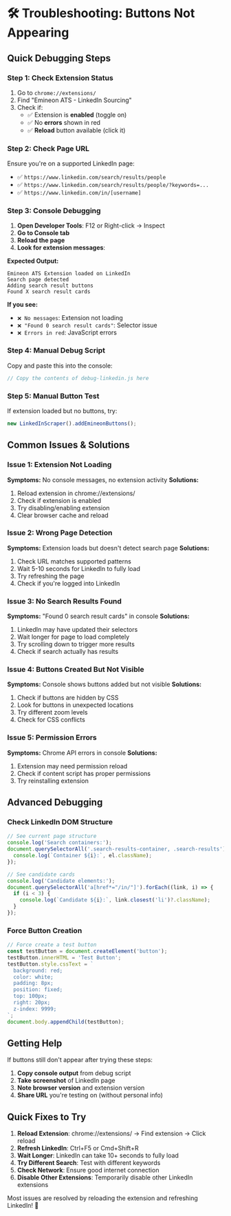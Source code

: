 # 🛠 Troubleshooting: Buttons Not Appearing

## Quick Debugging Steps

### Step 1: Check Extension Status
1. Go to `chrome://extensions/`
2. Find "Emineon ATS - LinkedIn Sourcing"
3. Check if:
   - ✅ Extension is **enabled** (toggle on)
   - ✅ No **errors** shown in red
   - ✅ **Reload** button available (click it)

### Step 2: Check Page URL
Ensure you're on a supported LinkedIn page:
- ✅ `https://www.linkedin.com/search/results/people`
- ✅ `https://www.linkedin.com/search/results/people/?keywords=...`
- ✅ `https://www.linkedin.com/in/[username]`

### Step 3: Console Debugging
1. **Open Developer Tools**: F12 or Right-click → Inspect
2. **Go to Console tab**
3. **Reload the page**
4. **Look for extension messages**:

**Expected Output:**
```
Emineon ATS Extension loaded on LinkedIn
Search page detected
Adding search result buttons
Found X search result cards
```

**If you see:**
- `❌ No messages`: Extension not loading
- `❌ "Found 0 search result cards"`: Selector issue
- `❌ Errors in red`: JavaScript errors

### Step 4: Manual Debug Script
Copy and paste this into the console:

```javascript
// Copy the contents of debug-linkedin.js here
```

### Step 5: Manual Button Test
If extension loaded but no buttons, try:
```javascript
new LinkedInScraper().addEmineonButtons();
```

## Common Issues & Solutions

### Issue 1: Extension Not Loading
**Symptoms:** No console messages, no extension activity
**Solutions:**
1. Reload extension in chrome://extensions/
2. Check if extension is enabled
3. Try disabling/enabling extension
4. Clear browser cache and reload

### Issue 2: Wrong Page Detection
**Symptoms:** Extension loads but doesn't detect search page
**Solutions:**
1. Check URL matches supported patterns
2. Wait 5-10 seconds for LinkedIn to fully load
3. Try refreshing the page
4. Check if you're logged into LinkedIn

### Issue 3: No Search Results Found
**Symptoms:** "Found 0 search result cards" in console
**Solutions:**
1. LinkedIn may have updated their selectors
2. Wait longer for page to load completely
3. Try scrolling down to trigger more results
4. Check if search actually has results

### Issue 4: Buttons Created But Not Visible
**Symptoms:** Console shows buttons added but not visible
**Solutions:**
1. Check if buttons are hidden by CSS
2. Look for buttons in unexpected locations
3. Try different zoom levels
4. Check for CSS conflicts

### Issue 5: Permission Errors
**Symptoms:** Chrome API errors in console
**Solutions:**
1. Extension may need permission reload
2. Check if content script has proper permissions
3. Try reinstalling extension

## Advanced Debugging

### Check LinkedIn DOM Structure
```javascript
// See current page structure
console.log('Search containers:');
document.querySelectorAll('.search-results-container, .search-results').forEach((el, i) => {
  console.log(`Container ${i}:`, el.className);
});

// See candidate cards
console.log('Candidate elements:');
document.querySelectorAll('a[href*="/in/"]').forEach((link, i) => {
  if (i < 3) {
    console.log(`Candidate ${i}:`, link.closest('li')?.className);
  }
});
```

### Force Button Creation
```javascript
// Force create a test button
const testButton = document.createElement('button');
testButton.innerHTML = 'Test Button';
testButton.style.cssText = `
  background: red;
  color: white;
  padding: 8px;
  position: fixed;
  top: 100px;
  right: 20px;
  z-index: 9999;
`;
document.body.appendChild(testButton);
```

## Getting Help

If buttons still don't appear after trying these steps:

1. **Copy console output** from debug script
2. **Take screenshot** of LinkedIn page
3. **Note browser version** and extension version
4. **Share URL** you're testing on (without personal info)

## Quick Fixes to Try

1. **Reload Extension**: chrome://extensions/ → Find extension → Click reload
2. **Refresh LinkedIn**: Ctrl+F5 or Cmd+Shift+R
3. **Wait Longer**: LinkedIn can take 10+ seconds to fully load
4. **Try Different Search**: Test with different keywords
5. **Check Network**: Ensure good internet connection
6. **Disable Other Extensions**: Temporarily disable other LinkedIn extensions

Most issues are resolved by reloading the extension and refreshing LinkedIn! 🔄 